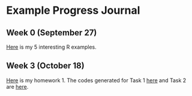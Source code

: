 # Example Progress Journal
## Week 0 (September 27)

[Here](files/erdincelif_homework_0.html) is my 5 interesting R examples.

## Week 3 (October 18)
[Here](files/erdincelif_HW1.html) is my homework 1. The codes generated for Task 1 [here](files/erdincelif_HW1_task1.R) and Task 2 are [here](files/erdincelif_HW1_task2.R). 
